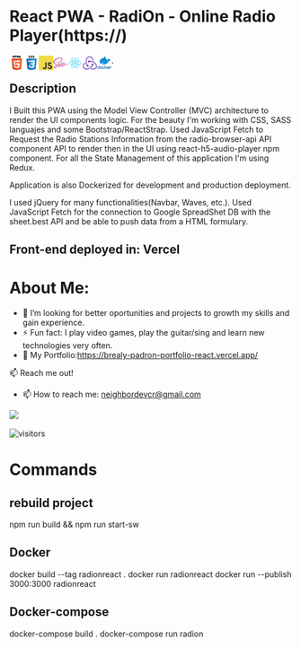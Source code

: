 # React PWA - RadiOn - Online Radio Player(https://)

<img align="left" alt="HTML5" width="26px" src="https://raw.githubusercontent.com/github/explore/80688e429a7d4ef2fca1e82350fe8e3517d3494d/topics/html/html.png" />

<img align="left" alt="CSS3" width="26px" 
src="https://raw.githubusercontent.com/github/explore/80688e429a7d4ef2fca1e82350fe8e3517d3494d/topics/css/css.png" />

<img align="left" alt="JavaScript" width="26px" src="https://raw.githubusercontent.com/github/explore/80688e429a7d4ef2fca1e82350fe8e3517d3494d/topics/javascript/javascript.png" />

<img align="left" alt="SASS" width="26px" src="https://raw.githubusercontent.com/github/explore/80688e429a7d4ef2fca1e82350fe8e3517d3494d/topics/sass/sass.png" />

<img align="left" alt="React" width="26px" src="https://raw.githubusercontent.com/github/explore/80688e429a7d4ef2fca1e82350fe8e3517d3494d/topics/react/react.png" />

<img align="left" alt="Redux" width="26px" src="https://raw.githubusercontent.com/github/explore/80688e429a7d4ef2fca1e82350fe8e3517d3494d/topics/redux/redux.png" />

<img align="left" alt="Docker" width="26px" src="https://raw.githubusercontent.com/github/explore/80688e429a7d4ef2fca1e82350fe8e3517d3494d/topics/docker/docker.png" />
.

</hr>

## Description

I Built this PWA using the Model View Controller (MVC) architecture to render the UI components logic. For the beauty I'm working with CSS, SASS languajes and some Bootstrap/ReactStrap.
Used JavaScript Fetch to Request the Radio Stations Information from the radio-browser-api API component API to render then in the UI using react-h5-audio-player npm component. For all the State Management of this application I'm using Redux.

Application is also Dockerized for development and production deployment.

I used jQuery for many functionalities(Navbar, Waves, etc.). Used JavaScript Fetch for the connection to Google SpreadShet DB with the sheet.best API and be able to push data from a HTML formulary.

## Front-end deployed in: Vercel

# About Me:

- 🤔 I’m looking for better oportunities and projects to growth my skills and gain experience.
- ⚡ Fun fact: I play video games, play the guitar/sing and learn new technologies very often.
- 🔭 My Portfolio:https://brealy-padron-portfolio-react.vercel.app/


:mailbox: Reach me out!
- 📫 How to reach me: neighbordevcr@gmail.com

<p align = "center">

[<img src="https://img.shields.io/badge/LinkedIn-0077B5?style=for-the-badge&logo=linkedin&logoColor=white" />](https://www.linkedin.com/in/bfpr131095/)

</p>

</hr>

![visitors](https://visitor-badge.glitch.me/badge?page_id=nigarumovum.nigarumovum)

# Commands 

## rebuild project 
npm run build && npm run start-sw

## Docker 
docker build --tag radionreact .
docker run radionreact
docker run --publish 3000:3000 radionreact

## Docker-compose
docker-compose build .
docker-compose run radion
